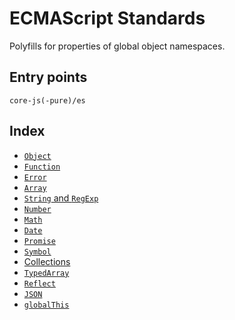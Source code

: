 # ECMAScript Standards

Polyfills for properties of global object namespaces.

## Entry points

```
core-js(-pure)/es
```

## Index

- [`Object`](object.md)
- [`Function`](function.md)
- [`Error`](error.md)
- [`Array`](array.md)
- [`String` and `RegExp`](string-and-regexp.md)
- [`Number`](number.md)
- [`Math`](math.md)
- [`Date`](date.md)
- [`Promise`](promise.md)
- [`Symbol`](symbol.md)
- [Collections](collections.md)
- [`TypedArray`](typed-array.md)
- [`Reflect`](reflect.md)
- [`JSON`](json.md)
- [`globalThis`](global-this.md)
